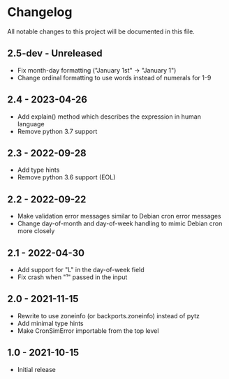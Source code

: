 # Changelog
All notable changes to this project will be documented in this file.

## 2.5-dev - Unreleased
- Fix month-day formatting ("January 1st" -> "January 1")
- Change ordinal formatting to use words instead of numerals for 1-9

## 2.4 - 2023-04-26
- Add explain() method which describes the expression in human language
- Remove python 3.7 support

## 2.3 - 2022-09-28
- Add type hints
- Remove python 3.6 support (EOL)

## 2.2 - 2022-09-22
- Make validation error messages similar to Debian cron error messages
- Change day-of-month and day-of-week handling to mimic Debian cron more closely

## 2.1 - 2022-04-30
- Add support for "L" in the day-of-week field
- Fix crash when "¹" passed in the input

## 2.0 - 2021-11-15
- Rewrite to use zoneinfo (or backports.zoneinfo) instead of pytz
- Add minimal type hints
- Make CronSimError importable from the top level

## 1.0 - 2021-10-15

- Initial release